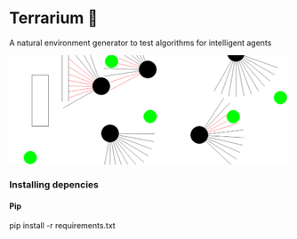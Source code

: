 # Terrarium :leaves:
A natural environment generator to test algorithms for intelligent agents

![alt text](image.png "Terrarium")

### Installing depencies

#### Pip
pip install -r requirements.txt
